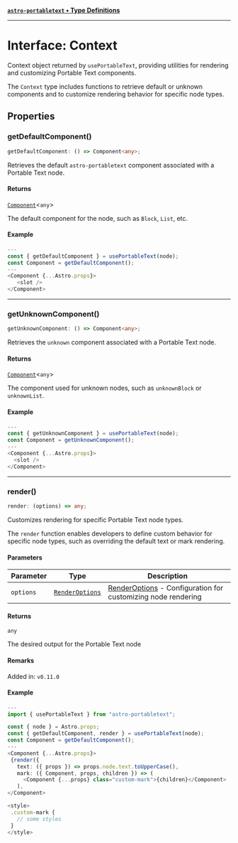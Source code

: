 [**`astro-portabletext` • Type Definitions**](../README.md)

***

# Interface: Context

Context object returned by `usePortableText`, providing utilities for rendering and customizing Portable Text components.

The `Context` type includes functions to retrieve default or unknown components and
to customize rendering behavior for specific node types.

## Properties

### getDefaultComponent()

```ts
getDefaultComponent: () => Component<any>;
```

Retrieves the default `astro-portabletext` component associated with a Portable Text node.

#### Returns

[`Component`](../type-aliases/Component.md)\<`any`\>

The default component for the node, such as `Block`, `List`, etc.

#### Example

```ts
---
const { getDefaultComponent } = usePortableText(node);
const Component = getDefaultComponent();
---
<Component {...Astro.props}>
   <slot />
</Component>
```

***

### getUnknownComponent()

```ts
getUnknownComponent: () => Component<any>;
```

Retrieves the `unknown` component associated with a Portable Text node.

#### Returns

[`Component`](../type-aliases/Component.md)\<`any`\>

The component used for unknown nodes, such as `unknownBlock` or `unknownList`.

#### Example

```ts
---
const { getUnknownComponent } = usePortableText(node);
const Component = getUnknownComponent();
---
<Component {...Astro.props}>
  <slot />
</Component>
```

***

### render()

```ts
render: (options) => any;
```

Customizes rendering for specific Portable Text node types.

The `render` function enables developers to define custom behavior for specific node types,
such as overriding the default text or mark rendering.

#### Parameters

| Parameter | Type | Description |
| ------ | ------ | ------ |
| `options` | [`RenderOptions`](../type-aliases/RenderOptions.md) | [RenderOptions](../type-aliases/RenderOptions.md) - Configuration for customizing node rendering |

#### Returns

`any`

The desired output for the Portable Text node

#### Remarks

Added in: `v0.11.0`

#### Example

```ts
---
import { usePortableText } from "astro-portabletext";

const { node } = Astro.props;
const { getDefaultComponent, render } = usePortableText(node);
const Component = getDefaultComponent();
---
<Component {...Astro.props}>
 {render({
   text: ({ props }) => props.node.text.toUpperCase(),
   mark: ({ Component, props, children }) => (
     <Component {...props} class="custom-mark">{children}</Component>
   ),
</Component>

<style>
 .custom-mark {
   // some styles
 }
</style>
```
